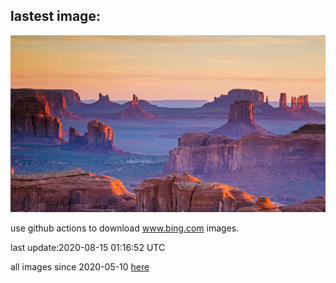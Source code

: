 ## lastest image:
![](images/HuntsMesa.jpg)

use github actions to download www.bing.com images.

last update:2020-08-15 01:16:52 UTC

all images since 2020-05-10 [here](https://github.com/counter2015/bing-daily-images/tree/master/images) 

